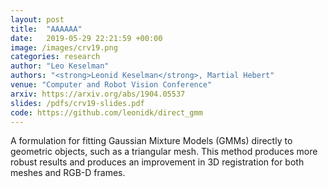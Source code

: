 ```yaml
---
layout: post
title:  "AAAAAA"
date:   2019-05-29 22:21:59 +00:00
image: /images/crv19.png
categories: research
author: "Leo Keselman"
authors: "<strong>Leonid Keselman</strong>, Martial Hebert"
venue: "Computer and Robot Vision Conference"
arxiv: https://arxiv.org/abs/1904.05537
slides: /pdfs/crv19-slides.pdf
code: https://github.com/leonidk/direct_gmm
---
```


A formulation for fitting Gaussian Mixture Models (GMMs) directly to geometric objects, such as a triangular mesh. This method produces more robust results and produces an improvement in 3D registration for both meshes and RGB-D frames. 